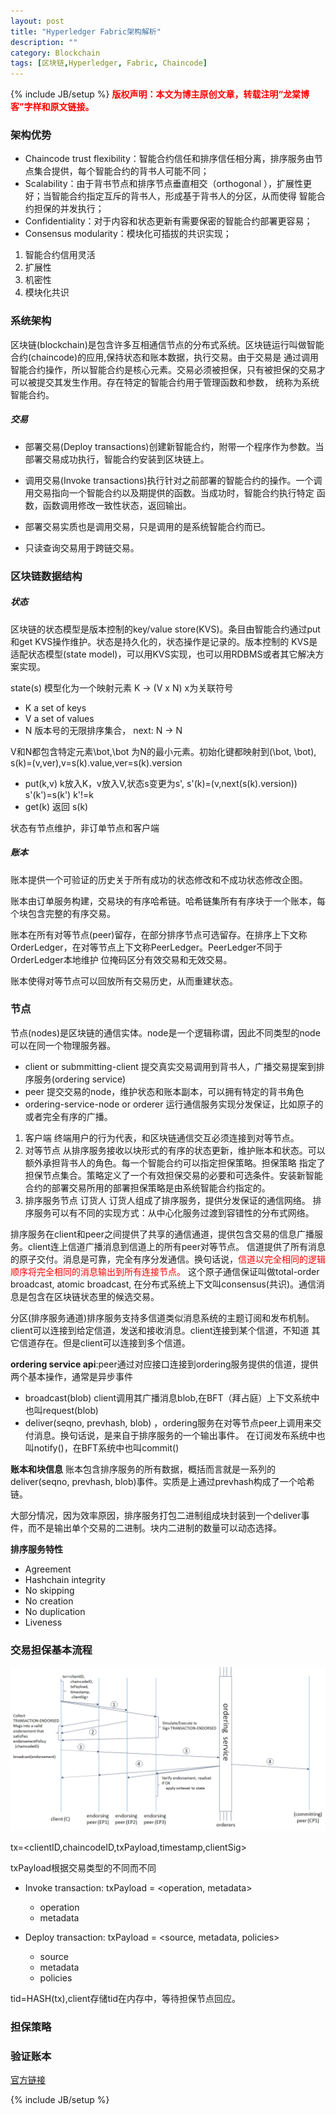 ```yaml
---
layout: post
title: "Hyperledger Fabric架构解析"
description: ""
category: Blockchain 
tags: [区块链,Hyperledger, Fabric, Chaincode]
---
```

{% include JB/setup %}
**<font color="red">版权声明：本文为博主原创文章，转载注明“龙棠博客”字样和原文链接。</font>**

### 架构优势
- Chaincode trust flexibility：智能合约信任和排序信任相分离，排序服务由节点集合提供，每个智能合约的背书人可能不同；
- Scalability：由于背书节点和排序节点垂直相交（orthogonal ），扩展性更好；当智能合约指定互斥的背书人，形成基于背书人的分区，从而使得
智能合约担保的并发执行；
- Confidentiality：对于内容和状态更新有需要保密的智能合约部署更容易；
- Consensus modularity：模块化可插拔的共识实现；

1. 智能合约信用灵活
2. 扩展性
3. 机密性
4. 模块化共识

### 系统架构
区块链(blockchain)是包含许多互相通信节点的分布式系统。区块链运行叫做智能合约(chaincode)的应用,保持状态和账本数据，执行交易。由于交易是
通过调用智能合约操作，所以智能合约是核心元素。交易必须被担保，只有被担保的交易才可以被提交其发生作用。存在特定的智能合约用于管理函数和参数，
统称为系统智能合约。

##### 交易
- 部署交易(Deploy transactions)创建新智能合约，附带一个程序作为参数。当部署交易成功执行，智能合约安装到区块链上。
- 调用交易(Invoke transactions)执行针对之前部署的智能合约的操作。一个调用交易指向一个智能合约以及期提供的函数。当成功时，智能合约执行特定
函数，函数调用修改一致性状态，返回输出。

- 部署交易实质也是调用交易，只是调用的是系统智能合约而已。
- 只读查询交易用于跨链交易。

### 区块链数据结构
##### 状态
区块链的状态模型是版本控制的key/value store(KVS)。条目由智能合约通过put和get KVS操作维护。状态是持久化的，状态操作是记录的。版本控制的
KVS是适配状态模型(state model)，可以用KVS实现，也可以用RDBMS或者其它解决方案实现。

state(s) 模型化为一个映射元素 K -> (V x N)     x为关联符号
- K a set of keys
- V a set of values
- N 版本号的无限排序集合， next: N -> N

V和N都包含特定元素\bot,\bot 为N的最小元素。初始化键都映射到(\bot, \bot), s(k)=(v,ver),v=s(k).value,ver=s(k).version

- put(k,v) k放入K，v放入V,状态s变更为s', s'(k)=(v,next(s(k).version))   s'(k')=s(k')    k'!=k
- get(k) 返回 s(k)

状态有节点维护，非订单节点和客户端

##### 账本
账本提供一个可验证的历史关于所有成功的状态修改和不成功状态修改企图。

账本由订单服务构建，交易块的有序哈希链。哈希链集所有有序块于一个账本，每个块包含完整的有序交易。

账本在所有对等节点(peer)留存，在部分排序节点可选留存。在排序上下文称OrderLedger，在对等节点上下文称PeerLedger。PeerLedger不同于OrderLedger本地维护
位掩码区分有效交易和无效交易。

账本使得对等节点可以回放所有交易历史，从而重建状态。

### 节点
节点(nodes)是区块链的通信实体。node是一个逻辑称谓，因此不同类型的node可以在同一个物理服务器。
- client or submmitting-client 提交真实交易调用到背书人，广播交易提案到排序服务(ordering service)
- peer 提交交易的node，维护状态和账本副本，可以拥有特定的背书角色
- ordering-service-node or orderer 运行通信服务实现分发保证，比如原子的或者完全有序的广播。

1. 客户端    终端用户的行为代表，和区块链通信交互必须连接到对等节点。
2. 对等节点    从排序服务接收以块形式的有序的状态更新，维护账本和状态。可以额外承担背书人的角色。每一个智能合约可以指定担保策略。担保策略
指定了担保节点集合。策略定义了一个有效担保交易的必要和可选条件。安装新智能合约的部署交易所用的部署担保策略是由系统智能合约指定的。
3. 排序服务节点 订货人    订货人组成了排序服务，提供分发保证的通信网络。 排序服务可以有不同的实现方式：从中心化服务过渡到容错性的分布式网络。

排序服务在client和peer之间提供了共享的通信通道，提供包含交易的信息广播服务。client连上信道广播消息到信道上的所有peer对等节点。
信道提供了所有消息的原子交付。消息是可靠，完全有序分发通信。换句话说，<font color="red">信道以完全相同的逻辑顺序将完全相同的消息输出到所有连接节点。</font>
这个原子通信保证叫做total-order broadcast, atomic broadcast, 在分布式系统上下文叫consensus(共识)。通信消息是包含在区块链状态里的候选交易。

分区(排序服务通道)排序服务支持多信道类似消息系统的主题订阅和发布机制。client可以连接到给定信道，发送和接收消息。client连接到某个信道，不知道
其它信道存在。但是client可以连接到多个信道。

**ordering service api**:peer通过对应接口连接到ordering服务提供的信道，提供两个基本操作，通常是异步事件
- broadcast(blob) client调用其广播消息blob,在BFT（拜占庭）上下文系统中也叫request(blob)
- deliver(seqno, prevhash, blob) ，ordering服务在对等节点peer上调用来交付消息。换句话说，是来自于排序服务的一个输出事件。
在订阅发布系统中也叫notify()，在BFT系统中也叫commit()

**账本和块信息** 账本包含排序服务的所有数据，概括而言就是一系列的deliver(seqno, prevhash, blob)事件。实质是上通过prevhash构成了一个哈希链。

大部分情况，因为效率原因，排序服务打包二进制组成块封装到一个deliver事件，而不是输出单个交易的二进制。块内二进制的数量可以动态选择。

**排序服务特性**
- Agreement 
- Hashchain integrity
- No skipping
- No creation
- No duplication
- Liveness

### 交易担保基本流程
![tx-endorsement](/upload/2017/tx-endorsement.png)

tx=<clientID,chaincodeID,txPayload,timestamp,clientSig>

txPayload根据交易类型的不同而不同
- Invoke transaction: txPayload = <operation, metadata>
    - operation
    - metadata
 
- Deploy transaction: txPayload = <source, metadata, policies>
    - source
    - metadata
    - policies

tid=HASH(tx),client存储tid在内存中，等待担保节点回应。

### 担保策略
### 验证账本


[官方链接](http://hyperledger-fabric.readthedocs.io/en/latest/arch-deep-dive.html)


{% include JB/setup %}


